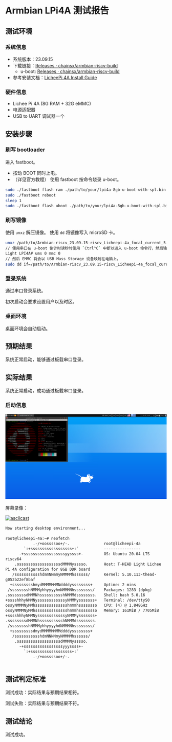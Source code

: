 # Armbian LPi4A 测试报告

## 测试环境

### 系统信息

- 系统版本：23.09.15
- 下载链接：[Releases · chainsx/armbian-riscv-build](https://github.com/chainsx/armbian-riscv-build/releases)
  - u-boot: [Releases · chainsx/armbian-riscv-build](https://github.com/chainsx/armbian-riscv-build/releases)
- 参考安装文档：[LicheePi 4A Install Guide](https://github.com/chainsx/armbian-riscv-build/blob/main/doc/licheepi-4a-install-guide.md)

### 硬件信息

- Lichee Pi 4A (8G RAM + 32G eMMC)
- 电源适配器
- USB to UART 调试器一个

## 安装步骤


### 刷写 bootloader

进入 fastboot。

- 按动 BOOT 同时上电。
- （详见官方教程）
  使用 fastboot 按命令烧录 u-boot。

```bash
sudo ./fastboot flash ram ./path/to/your/lpi4a-8gb-u-boot-with-spl.bin
sudo ./fastboot reboot
sleep 1
sudo ./fastboot flash uboot ./path/to/your/lpi4a-8gb-u-boot-with-spl.bin
```

### 刷写镜像

使用 `unxz` 解压镜像。
使用 `dd` 将镜像写入 microSD 卡。

```bash
unxz /path/to/Armbian-riscv_23.09.15-riscv_Licheepi-4a_focal_current_5.10.113_xfce_desktop.img.xz
// 使用串口在 u-boot 倒计时读秒时使用 `Ctrl^C` 中断以进入 u-boot 命令行，然后输入以下指令：
Light LPI4A# ums 0 mmc 0
// 然后 EMMC 将会以 USB Mass Storage 设备映射在电脑上。
sudo dd if=/path/to/Armbian-riscv_23.09.15-riscv_Licheepi-4a_focal_current_5.10.113_xfce_desktop.img of=/path/to/device bs=1M status=progress
```

### 登录系统

通过串口登录系统。

初次启动会要求设置用户以及时区。

### 桌面环境

桌面环境会自动启动。

## 预期结果

系统正常启动，能够通过板载串口登录。

## 实际结果

系统正常启动，成功通过板载串口登录。

### 启动信息

![desktop](desktop.png)

屏幕录像：

[![asciicast](https://asciinema.org/a/yoqY7oCXaEcRB8bGwc7GmQyEc.svg)](https://asciinema.org/a/yoqY7oCXaEcRB8bGwc7GmQyEc)

```log
Now starting desktop environment...

root@licheepi-4a:~# neofetch
            .-/+oossssoo+/-.               root@licheepi-4a
        `:+ssssssssssssssssss+:`           ----------------
      -+ssssssssssssssssssyyssss+-         OS: Ubuntu 20.04 LTS riscv64
    .ossssssssssssssssssdMMMNysssso.       Host: T-HEAD Light Lichee Pi 4A configuration for 8GB DDR board
   /ssssssssssshdmmNNmmyNMMMMhssssss/      Kernel: 5.10.113-thead-g052b22ef8baf
  +ssssssssshmydMMMMMMMNddddyssssssss+     Uptime: 2 mins
 /sssssssshNMMMyhhyyyyhmNMMMNhssssssss/    Packages: 1283 (dpkg)
.ssssssssdMMMNhsssssssssshNMMMdssssssss.   Shell: bash 5.0.16
+sssshhhyNMMNyssssssssssssyNMMMysssssss+   Terminal: /dev/ttyS0
ossyNMMMNyMMhsssssssssssssshmmmhssssssso   CPU: (4) @ 1.848GHz
ossyNMMMNyMMhsssssssssssssshmmmhssssssso   Memory: 161MiB / 7705MiB
+sssshhhyNMMNyssssssssssssyNMMMysssssss+
.ssssssssdMMMNhsssssssssshNMMMdssssssss.
 /sssssssshNMMMyhhyyyyhdNMMMNhssssssss/
  +sssssssssdmydMMMMMMMMddddyssssssss+
   /ssssssssssshdmNNNNmyNMMMMhssssss/
    .ossssssssssssssssssdMMMNysssso.
      -+sssssssssssssssssyyyssss+-
        `:+ssssssssssssssssss+:`
            .-/+oossssoo+/-.


```

## 测试判定标准

测试成功：实际结果与预期结果相符。

测试失败：实际结果与预期结果不符。

## 测试结论

测试成功。
